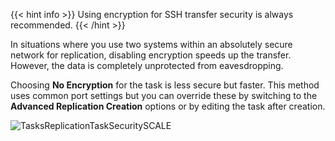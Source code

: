 ---
---

{{< hint info >}}
Using encryption for SSH transfer security is always recommended.
{{< /hint >}}

In situations where you use two systems within an absolutely secure network for replication, disabling encryption speeds up the transfer.
However, the data is completely unprotected from eavesdropping.

Choosing **No Encryption** for the task is less secure but faster. This method uses common port settings but you can override these by switching to the **Advanced Replication Creation** options or by editing the task after creation.

![TasksReplicationTaskSecuritySCALE](/images/SCALE/RepSecurityTaskSCALE.png "Replication Security and Task Name")
